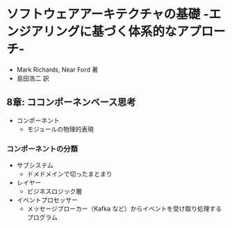 # ソフトウェアアーキテクチャの基礎 -エンジアリングに基づく体系的なアプローチ-
- Mark Richards, Near Ford 著
- 島田浩二 訳

## 8章: ココンポーネンベース思考
- コンポーネント
  - モジュールの物理的表現

### コンポーネントの分類
- サブシステム
  - ドメドメインで切ったまとまり
- レイヤー
  - ビジネスロジック層
- イベントプロセッサー
  - メッセージブローカー（Kafka など）からイベントを受け取り処理するプログラム